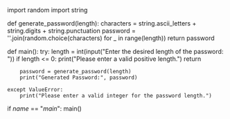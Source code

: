 import random
import string

def generate_password(length):
    characters = string.ascii_letters + string.digits + string.punctuation
    password = ''.join(random.choice(characters) for _ in range(length))
    return password

def main():
    try:
        length = int(input("Enter the desired length of the password: "))
        if length <= 0:
            print("Please enter a valid positive length.")
            return

        password = generate_password(length)
        print("Generated Password:", password)

    except ValueError:
        print("Please enter a valid integer for the password length.")

if _name_ == "_main_":
    main()
